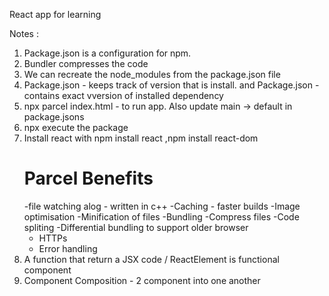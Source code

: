 React app for learning

Notes :

1. Package.json is a configuration for npm.
2. Bundler compresses the code
3. We can recreate the node_modules from the package.json file
4. Package.json - keeps track of version that is install. and Package.json - contains exact vversion of installed dependency
5. npx parcel index.html - to run app. Also update main -> default in package.jsons
6. npx execute the package
7. Install react with npm install react ,npm install react-dom
   # Parcel Benefits
   -file watching alog - written in c++
   -Caching - faster builds
   -Image optimisation
   -Minification of files
   -Bundling
   -Compress files
   -Code spliting
   -Differential bundling to support older browser
   - HTTPs
   - Error handling
8. A function that return a JSX code / ReactElement is functional component
9. Component Composition - 2 component into one another
